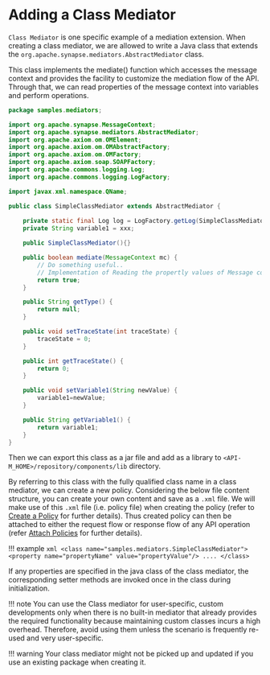 # Adding a Class Mediator

`Class Mediator` is one specific example of a mediation extension. When creating a class mediator, we are allowed to write a Java class that extends the `org.apache.synapse.mediators.AbstractMediator` class.

This class implements the mediate() function which accesses the message context and provides the facility to customize the mediation flow of the API. Through that, we can read properties of the message context into variables and perform operations.

```java
package samples.mediators; 

import org.apache.synapse.MessageContext;
import org.apache.synapse.mediators.AbstractMediator;
import org.apache.axiom.om.OMElement;
import org.apache.axiom.om.OMAbstractFactory;
import org.apache.axiom.om.OMFactory;
import org.apache.axiom.soap.SOAPFactory;
import org.apache.commons.logging.Log;
import org.apache.commons.logging.LogFactory;

import javax.xml.namespace.QName;

public class SimpleClassMediator extends AbstractMediator {
        
    private static final Log log = LogFactory.getLog(SimpleClassMediator.class);
    private String variable1 = xxx; 

    public SimpleClassMediator(){}

    public boolean mediate(MessageContext mc) {
        // Do something useful..
        // Implementation of Reading the propertly values of Message context and modifying request / logging properties
        return true;
    }

    public String getType() {
        return null;
    }

    public void setTraceState(int traceState) {
        traceState = 0;
    }

    public int getTraceState() {
        return 0;
    }

    public void setVariable1(String newValue) {
        variable1=newValue;
    }

    public String getVariable1() {
        return variable1;
    }
}
```

Then we can export this class as a jar file and add as a library to `<API-M_HOME>/repository/components/lib` directory.

By referring to this class with the fully qualified class name in a class mediator, we can create a new policy. Considering the below file content structure, you can create your own content and save as a `.xml` file. We will make use of this `.xml` file (i.e. policy file) when creating the policy (refer to [Create a Policy]({{base_path}}/manage-apis/design/api-policies/create-policy/) for further details). Thus created policy can then be attached to either the request flow or response flow of any API operation (refer [Attach Policies]({{base_path}}/manage-apis/design/api-policies/attach-policy/) for further details).

!!! example
    ```xml
    <class name="samples.mediators.SimpleClassMediator">
        <property name="propertyName" value="propertyValue"/>
        ....
    </class>
    ```

If any properties are specified in the java class of the class mediator, the corresponding setter methods are invoked once in the class during initialization.

!!! note
    You can use the Class mediator for user-specific, custom developments only when there is no built-in mediator that already provides the required functionality because maintaining custom classes incurs a high overhead. Therefore, avoid using them unless the scenario is frequently re-used and very user-specific.

!!! warning
    Your class mediator might not be picked up and updated if you use an existing package when creating it.
